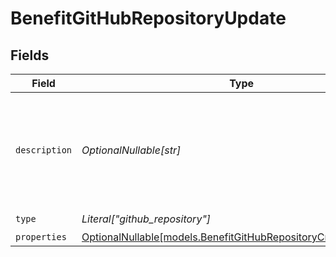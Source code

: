 # BenefitGitHubRepositoryUpdate


## Fields

| Field                                                                                                                    | Type                                                                                                                     | Required                                                                                                                 | Description                                                                                                              |
| ------------------------------------------------------------------------------------------------------------------------ | ------------------------------------------------------------------------------------------------------------------------ | ------------------------------------------------------------------------------------------------------------------------ | ------------------------------------------------------------------------------------------------------------------------ |
| `description`                                                                                                            | *OptionalNullable[str]*                                                                                                  | :heavy_minus_sign:                                                                                                       | The description of the benefit. Will be displayed on products having this benefit.                                       |
| `type`                                                                                                                   | *Literal["github_repository"]*                                                                                           | :heavy_check_mark:                                                                                                       | N/A                                                                                                                      |
| `properties`                                                                                                             | [OptionalNullable[models.BenefitGitHubRepositoryCreateProperties]](../models/benefitgithubrepositorycreateproperties.md) | :heavy_minus_sign:                                                                                                       | N/A                                                                                                                      |